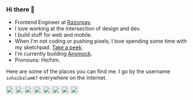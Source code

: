 ### Hi there 👋

- Frontend Engineer at [Razorpay](https://github.com/razorpay).
- I love working at the intersection of design and dev.
- I build stuff for web and mobile.
- When I'm not coding or pushing pixels, I love spending some time with my sketchpad. [Take a peek](https://twitter.com/sohaibalam67/status/1340355170417344513).
- I'm currently building [Anymock](https://github.com/sohaibalam67/anymock-app).
- Pronouns: He/him.

Here are some of the places you can find me. I go by the username `sohaibalam67` everywhere on the internet.

[<img align="left" alt="Twitter" width="22px" src="https://cdn.jsdelivr.net/npm/simple-icons@v3/icons/twitter.svg" />](https://twitter.com/sohaibalam67)
[<img align="left" alt="Dribbble" width="22px" src="https://cdn.jsdelivr.net/npm/simple-icons@v3/icons/dribbble.svg" />](https://dribbble.com/sohaibalam67)
[<img align="left" alt="Goodreads" width="22px" src="https://cdn.jsdelivr.net/npm/simple-icons@v3/icons/goodreads.svg" />](https://goodreads.com/sohaibalam67)
[<img align="left" alt="LinkedIn" width="22px" src="https://cdn.jsdelivr.net/npm/simple-icons@v3/icons/linkedin.svg" />](https://www.linkedin.com/in/sohaibalam67)
[<img align="left" alt="Keybase" width="22px" src="https://cdn.jsdelivr.net/npm/simple-icons@v3/icons/keybase.svg" />](https://keybase.io/sohaibalam67)
[<img align="left" alt="Reddit" width="22px" src="https://cdn.jsdelivr.net/npm/simple-icons@v3/icons/reddit.svg" />](https://www.reddit.com/user/sohaibalam67)
[<img align="left" alt="Hacker News" width="22px" src="https://cdn.jsdelivr.net/npm/simple-icons@v3/icons/ycombinator.svg" />](https://news.ycombinator.com/user?id=sohaibalam67)
[<img align="left" alt="Stackoverflow" width="22px" src="https://cdn.jsdelivr.net/npm/simple-icons@v3/icons/stackoverflow.svg" />](https://stackoverflow.com/users/7415250/sohaibalam67)
